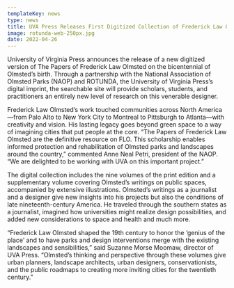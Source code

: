```yaml
---
templateKey: news
type: news
title: UVA Press Releases First Digitized Collection of Frederick Law Olmsted Papers
image: rotunda-web-250px.jpg
date: 2022-04-26
---
```

University of Virginia Press announces the release of a new digitized version of The Papers of Frederick Law Olmsted on the bicentennial of Olmsted’s birth. Through a partnership with the National Association of Olmsted Parks (NAOP) and ROTUNDA, the University of Virginia Press’s digital imprint, the searchable site will provide scholars, students, and practitioners an entirely new level of research on this venerable designer.

Frederick Law Olmsted’s work touched communities across North America—from Palo Alto to New York City to Montreal to Pittsburgh to Atlanta—with creativity and vision. His lasting legacy goes beyond green space to a way of imagining cities that put people at the core. “The Papers of Frederick Law Olmsted are the definitive resource on FLO. This scholarship enables informed protection and rehabilitation of Olmsted parks and landscapes around the country,” commented Anne Neal Petri, president of the NAOP. “We are delighted to be working with UVA on this important project.”

The digital collection includes the nine volumes of the print edition and a supplementary volume covering Olmsted’s writings on public spaces, accompanied by extensive illustrations. Olmsted’s writings as a journalist and a designer give new insights into his projects but also the conditions of late nineteenth-century America. He traveled through the southern states as a journalist, imagined how universities might realize design possibilities, and added new considerations to space and health and much more.

“Frederick Law Olmsted shaped the 19th century to honor the ‘genius of the place’ and to have parks and design interventions merge with the existing landscapes and sensibilities,” said Suzanne Morse Moomaw, director of UVA Press. “Olmsted’s thinking and perspective through these volumes give urban planners, landscape architects, urban designers, conservationists, and the public roadmaps to creating more inviting cities for the twentieth century."
